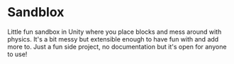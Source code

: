 # Sandblox
Little fun sandbox in Unity where you place blocks and mess around with physics.
It's a bit messy but extensible enough to have fun with and add more to.
Just a fun side project, no documentation but it's open for anyone to use!
